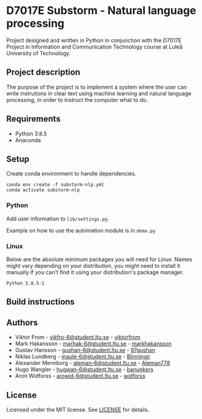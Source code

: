 # D7017E Substorm - Natural language processing
Project designed and written in Python in conjunction with the D7017E Project in Information and Communication Technology course at Luleå University of Technology.

## Project description
The purpose of the project is to implement a system where the user can write instrutions in clear text using machine learning and natural language processing, in order to instruct the computer what to do. 

## Requirements
* Python 3.8.5
* Anaconda

## Setup
Create conda environment to handle dependencies.

    conda env create -f substorm-nlp.yml
    conda activate substorm-nlp

### Python
Add user information to `lib/settings.py`.

Example on how to use the automation module is in `demo.py`

### Linux
Below are the absolute minimum packages you will need for Linux. Names might vary depending on your distribution, you might need to install it manually if you can't find it using your distribution's package manager.
```
Python 3.8.5-1
```

## Build instructions

## Authors
* Viktor From - vikfro-6@student.ltu.se - [viktorfrom](https://github.com/viktorfrom)
* Mark Hakansson - marhak-6@student.ltu.se - [markhakansson](https://github.com/markhakansson)
* Gustav Hansson - gushan-6@student.ltu.se - [97gushan](https://github.com/97gushan)
* Niklas Lundberg - inaule-6@student.ltu.se - [Blinningjr](https://github.com/Blinningjr)
* Alexander Mennborg - aleman-6@student.ltu.se - [Aleman778](https://github.com/Aleman778)
* Hugo Wangler - hugwan-6@student.ltu.se - [banunkers](https://github.com/banunkers)
* Aron Widforss - arowid-6@student.ltu.se - [widforss](https://github.com/widforss)


## License
Licensed under the MIT license. See [LICENSE](LICENSE) for details.
